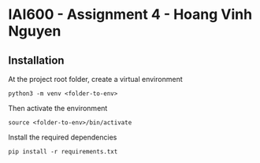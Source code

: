 IAI600 - Assignment 4 - Hoang Vinh Nguyen
=========================================

## Installation
At the project root folder, create a virtual environment
```
python3 -m venv <folder-to-env>
```
Then activate the environment
```
source <folder-to-env>/bin/activate
```
Install the required dependencies
```
pip install -r requirements.txt
```